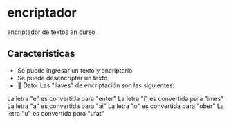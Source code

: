 # encriptador
encriptador de textos en curso
## Características

- Se puede ingresar un texto y encriptarlo
- Se puede desencriptar un texto
- 👀 Dato: Las "llaves" de encriptación son las siguientes:

La letra "e" es convertida para "enter"
La letra "i" es convertida para "imes"
La letra "a" es convertida para "ai"
La letra "o" es convertida para "ober"
La letra "u" es convertida para "ufat"
